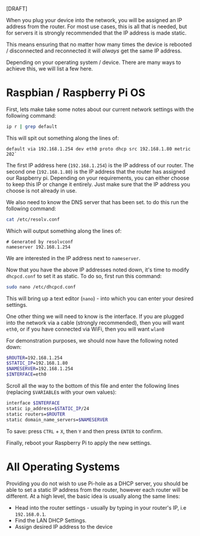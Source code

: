 [DRAFT]

When you plug your device into the network, you will be assigned an IP address from the router. For most use cases, this is all that is needed, but for servers it is strongly recommended that the IP address is made static.

This means ensuring that no matter how many times the device is rebooted / disconnected and reconnected it will _always_ get the same IP address.

Depending on your operating system / device. There are many ways to achieve this, we will list a few here.

# Raspbian / Raspberry Pi OS

First, lets make take some notes about our current network settings with the following command:

```bash
ip r | grep default
```

This will spit out something along the lines of:

```text
default via 192.168.1.254 dev eth0 proto dhcp src 192.168.1.80 metric 202`
```

The first IP address here (`192.168.1.254`) is the IP address of our router. The second one (`192.168.1.80`) is the IP address that the router has assigned our Raspberry pi. Depending on your requirements, you can either choose to keep this IP or change it entirely. Just make sure that the IP address you choose is not already in use.

We also need to know the DNS server that has been set. to do this run the following command:

```bash
cat /etc/resolv.conf
```

Which will output something along the lines of:

```
# Generated by resolvconf
nameserver 192.168.1.254
```

We are interested in the IP address next to `nameserver`.

Now that you have the above IP addresses noted down, it's time to modify `dhcpcd.conf` to set it as static. To do so, first run this command:

```bash
sudo nano /etc/dhcpcd.conf
```

This will bring up a text editor (`nano`) - into which you can enter your desired settings.

One other thing we will need to know is the interface. If you are plugged into the network via a cable (strongly recommended), then you will want `eth0`, or if you have connected via WiFi, then you will want `wlan0`

For demonstration purposes, we should now have the following noted down:

```bash
$ROUTER=192.168.1.254
$STATIC_IP=192.168.1.80
$NAMESERVER=192.168.1.254
$INTERFACE=eth0
```

Scroll all the way to the bottom of this file and enter the following lines (replacing `$VARIABLE`s with your own values):

```bash
interface $INTERFACE
static ip_address=$STATIC_IP/24
static routers=$ROUTER
static domain_name_servers=$NAMESERVER
```

To save: press `CTRL` + `X`, then `Y` and then press `ENTER` to confirm.

Finally, reboot your Raspberry Pi to apply the new settings.

# All Operating Systems

Providing you do not wish to use Pi-hole as a DHCP server, you should be able to set a static IP address from the router, however each router will be different. At a high level, the basic idea is usually along the same lines:

- Head into the router settings - usually by typing in your router's IP, i.e `192.168.0.1`.
- Find the LAN DHCP Settings.
- Assign desired IP address to the device
